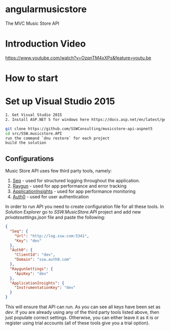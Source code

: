 # angularmusicstore

The MVC Music Store API

# Introduction Video

https://www.youtube.com/watch?v=OzqnTM4xXPs&feature=youtu.be

# How to start

# Set up Visual Studio 2015
```bash
1. Get Visual Studio 2015
2. Install ASP.NET 5 for windows here https://docs.asp.net/en/latest/getting-started/installing-on-windows.html

```

```bash
git clone https://github.com/SSWConsulting/musicstore-api-aspnet5
cd src/SSW.musicstore.API
run the command `dnu restore` for each project
build the solution
```

## Configurations

Music Store API uses few third party tools, namely:

1. [Seq](https://getseq.net/) - used for structured logging throughout the application.
2. [Raygun](https://raygun.com/) - used for app performance and error tracking
3. [ApplicationInsights](https://azure.microsoft.com/en-us/services/application-insights/) - used for app performance monitoring
4. [Auth0](https://auth0.com/) - used for user authentication

In order to run API you need to create configuration file for all these tools. In *Solution Explorer* go to *SSW.MusicStore.API* project and add new *privatesettings.json* file and paste the following:

```json
{
  "Seq": {
    "Url": "http://log.ssw.com:5341",
    "Key": "dev"
  },
  "Auth0": {
    "ClientId": "dev",
    "Domain": "ssw.auth0.com"
  },
  "RaygunSettings": {
    "ApiKey": "dev"
  },
  "ApplicationInsights": {
    "InstrumentationKey": "dev"
  }
}
```

This will ensure that API can run. As you can see all keys have been set as *dev*. If you are already using any of the third party tools listed above, then just populate correct settings. Otherwise, you can either leave it as it is or register using trial accounts (all of these tools give you a trial option).



